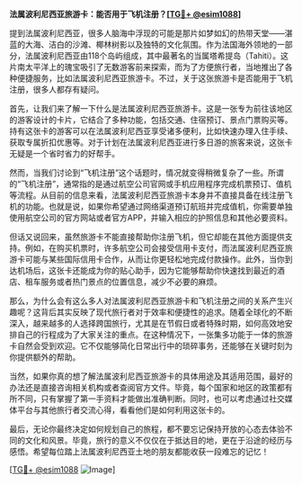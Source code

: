 **法属波利尼西亚旅游卡：能否用于飞机注册？[[TG💪+ @esim1088](https://t.me/s/esim1088)]**

提到法属波利尼西亚，很多人脑海中浮现的可能是那片如梦如幻的热带天堂——湛蓝的大海、洁白的沙滩、椰林树影以及独特的文化氛围。作为法国海外领地的一部分，法属波利尼西亚由118个岛屿组成，其中最著名的当属塔希提岛（Tahiti）。这片南太平洋上的瑰宝吸引了无数游客前来探索，而为了方便旅行者，当地推出了各种便捷服务，比如法属波利尼西亚旅游卡。不过，关于这张旅游卡是否能用于飞机注册，很多人都存有疑问。

首先，让我们来了解一下什么是法属波利尼西亚旅游卡。这是一张专为前往该地区的游客设计的卡片，它结合了多种功能，包括交通、住宿预订、景点门票购买等。持有这张卡的游客可以在法属波利尼西亚享受诸多便利，比如快速办理入住手续、获取专属折扣优惠等。对于计划在法属波利尼西亚进行多日游的旅客来说，这张卡无疑是一个省时省力的好帮手。

然而，当我们讨论到“飞机注册”这个话题时，情况就变得稍微复杂了一些。所谓的“飞机注册”，通常指的是通过航空公司官网或手机应用程序完成机票预订、值机等流程。从目前的信息来看，法属波利尼西亚旅游卡本身并不直接具备在线注册飞机的功能。也就是说，如果你希望通过网络渠道预订航班并完成值机，你需要单独使用航空公司的官方网站或者官方APP，并输入相应的护照信息和其他必要资料。

但话又说回来，虽然旅游卡不能直接帮助你注册飞机，但它却能在其他方面提供支持。例如，在购买机票时，许多航空公司会接受信用卡支付，而法属波利尼西亚旅游卡可能与某些国际信用卡合作，从而让你更轻松地完成付款操作。此外，当你到达机场后，这张卡还能成为你的贴心助手，因为它能够帮助你快速找到最近的酒店、租车服务或者热门景点的位置信息，减少不必要的麻烦。

那么，为什么会有这么多人对法属波利尼西亚旅游卡和飞机注册之间的关系产生兴趣呢？这背后其实反映了现代旅行者对于效率和便捷性的追求。随着全球化的不断深入，越来越多的人选择跨国旅行，尤其是在节假日或者特殊时期，如何高效地安排自己的行程成为了大家关注的重点。在这种情况下，一张集多功能于一体的旅游卡自然会受到欢迎。它不仅能够简化日常出行中的琐碎事务，还能够在关键时刻为你提供额外的帮助。

当然，如果你真的想了解法属波利尼西亚旅游卡的具体用途及其适用范围，最好的办法还是直接咨询相关机构或者查阅官方文件。毕竟，每个国家和地区的政策都有所不同，只有掌握了第一手资料才能做出准确判断。同时，也可以考虑通过社交媒体平台与其他旅行者交流心得，看看他们是如何利用这张卡的。

最后，无论你最终决定如何规划自己的旅程，都不要忘记保持开放的心态去体验不同的文化和风景。毕竟，旅行的意义不仅仅在于抵达目的地，更在于沿途的经历与感悟。希望每位踏上法属波利尼西亚土地的朋友都能收获一段难忘的记忆！

[[TG💪+ @esim1088](https://t.me/s/esim1088) ![Image](https://i.postimg.cc/4NQfJmqS/Snipaste-2025-05-13-00-14-12.png)]